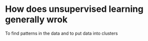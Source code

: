 # How does unsupervised learning generally wrok
To find patterns in the data and to put data into clusters

